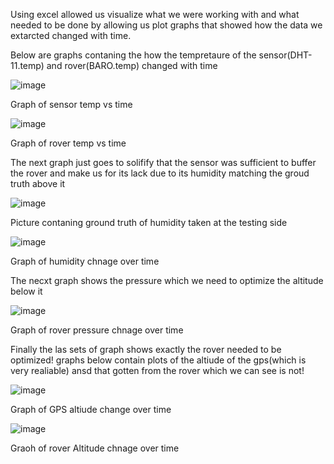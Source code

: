 Using excel allowed us visualize what we were working with and what needed to be done by allowing us plot graphs that showed
how the data we extarcted changed with time.

Below are graphs contaning the how the tempretaure of the sensor(DHT-11.temp) and rover(BARO.temp) changed with time




![image](https://github.com/Tomiwa2/MRE320_MarsRover/assets/49229168/2c957ce8-68ae-4d52-8dbd-dd42c8503a88)






Graph of sensor temp vs time




![image](https://github.com/Tomiwa2/MRE320_MarsRover/assets/49229168/c2d5080b-5aee-4653-8193-b40e11b73aaa)




Graph of rover temp vs time

The next graph just goes to solifify that the sensor was sufficient to buffer the rover and make us for its lack due to its humidity 
matching the groud truth above it




![image](https://github.com/Tomiwa2/MRE320_MarsRover/assets/49229168/d5f33cc3-c07b-46f0-8036-fa4fce8569a8)





Picture contaning ground truth of humidity taken at the testing side 






![image](https://github.com/Tomiwa2/MRE320_MarsRover/assets/49229168/398d4fad-ba9b-4115-8cb6-ca703fb591cf)




Graph of humidity chnage over time

The necxt graph shows the pressure which we need to optimize the altitude below it




![image](https://github.com/Tomiwa2/MRE320_MarsRover/assets/49229168/e5e44466-1e65-4ca3-968c-b5c5f4a888ae)






Graph of rover pressure chnage over time

Finally the las sets of graph shows exactly the rover needed to be optimized! graphs below contain plots of the altiude of the gps(which is very realiable) ansd that gotten from
the rover which we can see is not!




![image](https://github.com/Tomiwa2/MRE320_MarsRover/assets/49229168/c7e74ae8-73d3-4abc-be07-a3c6910ba9ba)






Graph of GPS altiude change over time





![image](https://github.com/Tomiwa2/MRE320_MarsRover/assets/49229168/e40ab218-c1a9-4d11-a412-a293a24172bc)








Graoh of rover Altitude chnage over time


